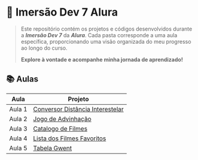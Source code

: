 # 🚀 Imersão Dev 7 Alura

>Este repositório contém os projetos e códigos desenvolvidos durante a ***Imersão Dev 7*** da ***Alura***. Cada pasta corresponde a uma aula específica, proporcionando uma visão organizada do meu progresso ao longo do curso.
>
>**Explore à vontade e acompanhe minha jornada de aprendizado!**

## 📚 Aulas

| Aula       | Projeto                                       |
|------------|-----------------------------------------------|
| Aula 1     | [Conversor Distância Interestelar](https://github.com/WMarques25/Imersao-Dev-7-Alura/tree/main/_conversorMoedas)   |
| Aula 2     | [Jogo de Advinhação](https://github.com/WMarques25/Imersao-Dev-7-Alura/tree/main/_mentalistaProjeto) |
| Aula 3     | [Catalogo de Filmes](https://github.com/WMarques25/Imersao-Dev-7-Alura/tree/main/_aluraflixprojeto)  |
| Aula 4     | [Lista dos Filmes Favoritos](https://github.com/WMarques25/Imersao-Dev-7-Alura/tree/main/_aluraflix2projeto)  |
| Aula 5     | [Tabela Gwent](https://github.com/WMarques25/Imersao-Dev-7-Alura/tree/main/_tabela-de-classifica-oprojeto)  |
